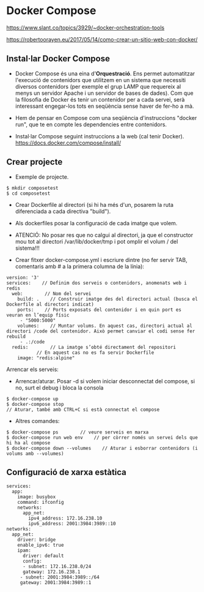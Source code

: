 # Docker Compose
https://www.slant.co/topics/3929/~docker-orchestration-tools

https://robertoorayen.eu/2017/05/14/como-crear-un-sitio-web-con-docker/

## Instal·lar Docker Compose

- Docker Compose és una eina d'**Orquestració**. Ens permet automatitzar l'execució de  contenidors que utilitzem en un sistema que necessiti diversos contenidors (per exemple el grup LAMP que requereix al menys un servidor Apache i un servidor de bases de dades). Com que la filosofia de Docker és tenir un contenidor per a cada servei, serà interessant engegar-los tots en seqüència sense haver de fer-ho a mà.

- Hem de pensar en Compose com una seqüència d'instruccions "docker run", que te en compte les dependencies entre contenidors.

- Instal·lar Compose  seguint instruccions a la web (cal tenir Docker). https://docs.docker.com/compose/install/

## Crear projecte 
- Exemple de projecte.

~~~
$ mkdir composetest
$ cd composetest
~~~

- Crear Dockerfile al directori (si hi ha més d'un, posarem la ruta diferenciada a cada directiva "build").
- Als dockerfiles posar la configuració de cada imatge que volem.
- ATENCIÓ: No posar res que no calgui al directori, ja que el constructor mou tot al directori /var/lib/docker/tmp i pot omplir el volum / del sistema!!! 

- Crear fitxer docker-compose.yml i escriure dintre (no fer servir TAB, comentaris amb # a  la primera columna de la línia):

~~~
version: '3'
services:    // Definim dos serveis o contenidors, anomenats web i redis
  web:        // Nom del servei
    build: .    // Construir imatge des del directori actual (busca el Dockerfile al directori indicat)
    ports:    // Ports exposats del contenidor i en quin port es veuran en l’equip físic 
     - "5000:5000" 
    volumes:    // Muntar volums. En aquest cas, directori actual al directori /code del contenidor. Això permet canviar el codi sense fer rebuild
     - .:/code
  redis:        // La imatge s’obté directament del repositori
  		   // En aquest cas no es fa servir Dockerfile
    image: "redis:alpine"
~~~

Arrencar els serveis:

- Arrencar/aturar. Posar -d si volem iniciar desconnectat del compose, si no, surt el debug i bloca la consola

~~~
$ docker-compose up 
$ docker-compose stop 
// Aturar, també amb CTRL+C si està connectat el compose 
~~~

- Altres comandes:

~~~
$ docker-compose ps        // veure serveis en marxa
$ docker-compose run web env    // per còrrer només un servei dels que hi ha al compose
$ docker-compose down --volumes    // Aturar i esborrar contenidors (i volums amb --volumes)
~~~

## Configuració de xarxa estàtica

~~~
services:
  app:
    image: busybox
    command: ifconfig
    networks:
      app_net:
        ipv4_address: 172.16.238.10
        ipv6_address: 2001:3984:3989::10
networks:
  app_net:
    driver: bridge
    enable_ipv6: true
    ipam:
      driver: default
      config:
      - subnet: 172.16.238.0/24
      gateway: 172.16.238.1
     - subnet: 2001:3984:3989::/64
     gateway: 2001:3984:3989::1
~~~

